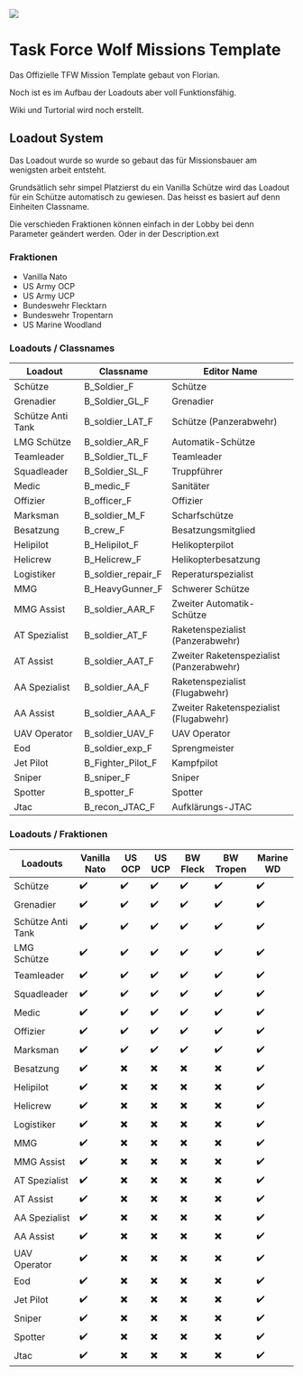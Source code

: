 ![](https://task-force-wolf.de/styles/elegance_ed/theme/images/logo_neu.png)

# Task Force Wolf Missions Template

Das Offizielle TFW Mission Template gebaut von Florian.

Noch ist es im Aufbau der Loadouts aber voll Funktionsfähig.


Wiki und Turtorial wird noch erstellt.


## Loadout System 

Das Loadout wurde so wurde so gebaut das für Missionsbauer am wenigsten arbeit entsteht. 

Grundsätlich sehr simpel Platzierst du ein Vanilla Schütze wird das Loadout für ein Schütze automatisch zu gewiesen.
Das heisst es basiert auf denn Einheiten Classname.

Die verschieden Fraktionen können einfach in der Lobby bei denn Parameter geändert werden. 
Oder in der Description.ext

### Fraktionen
- Vanilla Nato
- US Army OCP
- US Army UCP
- Bundeswehr Flecktarn
- Bundeswehr Tropentarn
- US Marine Woodland

 
### Loadouts / Classnames

Loadout | Classname | Editor Name
------------ | ------------- | -------------
Schütze | B_Soldier_F | Schütze
Grenadier | B_Soldier_GL_F | Grenadier
Schütze Anti Tank | B_soldier_LAT_F | Schütze (Panzerabwehr)
LMG Schütze | B_soldier_AR_F | Automatik-Schütze 
Teamleader | B_Soldier_TL_F | Teamleader
Squadleader | B_Soldier_SL_F | Truppführer
Medic | B_medic_F | Sanitäter
Offizier | B_officer_F | Offizier
Marksman | B_soldier_M_F | Scharfschütze
Besatzung | B_crew_F | Besatzungsmitglied
Helipilot | B_Helipilot_F | Helikopterpilot
Helicrew | B_Helicrew_F | Helikopterbesatzung
Logistiker | B_soldier_repair_F | Reperaturspezialist
MMG | B_HeavyGunner_F | Schwerer Schütze
MMG Assist | B_soldier_AAR_F | Zweiter Automatik-Schütze
AT Spezialist | B_soldier_AT_F | Raketenspezialist (Panzerabwehr)
AT Assist | B_soldier_AAT_F | Zweiter Raketenspezialist (Panzerabwehr)
AA Spezialist | B_soldier_AA_F | Raketenspezialist (Flugabwehr)
AA Assist | B_soldier_AAA_F | Zweiter Raketenspezialist (Flugabwehr)
UAV Operator | B_soldier_UAV_F | UAV Operator
Eod | B_soldier_exp_F | Sprengmeister
Jet Pilot | B_Fighter_Pilot_F | Kampfpilot
Sniper | B_sniper_F | Sniper
Spotter | B_spotter_F | Spotter
Jtac | B_recon_JTAC_F | Aufklärungs-JTAC


### Loadouts / Fraktionen

Loadouts | Vanilla Nato| US OCP | US UCP | BW Fleck | BW Tropen | Marine WD
------------ | ------------- | -------------| -------------| -------------| ------------- | -------------
Schütze |  :heavy_check_mark: |  :heavy_check_mark: |  :heavy_check_mark: |  :heavy_check_mark: |  :heavy_check_mark: |  :heavy_check_mark: 
Grenadier |  :heavy_check_mark: |  :heavy_check_mark: |  :heavy_check_mark: |  :heavy_check_mark: |  :heavy_check_mark: | :heavy_check_mark: |  
Schütze Anti Tank |  :heavy_check_mark: |  :heavy_check_mark: |  :heavy_check_mark: |  :heavy_check_mark: |  :heavy_check_mark: | :heavy_check_mark:
LMG Schütze |  :heavy_check_mark: |  :heavy_check_mark: |  :heavy_check_mark: |  :heavy_check_mark: |  :heavy_check_mark:| :heavy_check_mark:   
Teamleader |  :heavy_check_mark: |  :heavy_check_mark: |  :heavy_check_mark: |  :heavy_check_mark: |  :heavy_check_mark: | :heavy_check_mark: 
Squadleader |  :heavy_check_mark: |  :heavy_check_mark: |  :heavy_check_mark: |  :heavy_check_mark: |  :heavy_check_mark: | :heavy_check_mark: 
Medic |  :heavy_check_mark: |  :heavy_check_mark: |  :heavy_check_mark: |  :heavy_check_mark: |  :heavy_check_mark: | :heavy_check_mark:
Offizier |  :heavy_check_mark: |  :heavy_check_mark: |  :heavy_check_mark: |  :heavy_check_mark: |  :heavy_check_mark: | :heavy_check_mark: 
Marksman |  :heavy_check_mark: |  :heavy_check_mark: |  :heavy_check_mark: |  :heavy_check_mark: |  :heavy_check_mark: | :heavy_check_mark:
Besatzung |  :heavy_check_mark: |  :heavy_multiplication_x:  |   :heavy_multiplication_x: |  :heavy_multiplication_x: |  :heavy_multiplication_x: | :heavy_check_mark:
Helipilot |  :heavy_check_mark: |  :heavy_multiplication_x: |  :heavy_multiplication_x: |  :heavy_multiplication_x: |  :heavy_multiplication_x: | :heavy_check_mark:
Helicrew |  :heavy_check_mark: |  :heavy_multiplication_x: |  :heavy_multiplication_x: |  :heavy_multiplication_x: |  :heavy_multiplication_x: | :heavy_check_mark:
Logistiker |  :heavy_check_mark: |  :heavy_multiplication_x: |  :heavy_multiplication_x: |  :heavy_multiplication_x: |  :heavy_multiplication_x: | :heavy_check_mark:
MMG |  :heavy_check_mark: |  :heavy_multiplication_x:  |   :heavy_multiplication_x: |  :heavy_multiplication_x: |  :heavy_multiplication_x: | :heavy_check_mark:
MMG Assist |  :heavy_check_mark: |  :heavy_multiplication_x: |  :heavy_multiplication_x: |  :heavy_multiplication_x: |  :heavy_multiplication_x: | :heavy_check_mark:
AT Spezialist |  :heavy_check_mark: |  :heavy_multiplication_x: |  :heavy_multiplication_x: |  :heavy_multiplication_x: |  :heavy_multiplication_x: | :heavy_check_mark:
AT Assist |  :heavy_check_mark: |  :heavy_multiplication_x: |  :heavy_multiplication_x: |  :heavy_multiplication_x: |  :heavy_multiplication_x: | :heavy_check_mark:
AA Spezialist |  :heavy_check_mark: |  :heavy_multiplication_x:  |   :heavy_multiplication_x: |  :heavy_multiplication_x: |  :heavy_multiplication_x: | :heavy_check_mark:
AA Assist |  :heavy_check_mark: |  :heavy_multiplication_x: |  :heavy_multiplication_x: |  :heavy_multiplication_x: |  :heavy_multiplication_x: | :heavy_check_mark:
UAV Operator |  :heavy_check_mark: |  :heavy_multiplication_x: |  :heavy_multiplication_x: |  :heavy_multiplication_x: |  :heavy_multiplication_x: | :heavy_check_mark:
Eod |  :heavy_check_mark: |  :heavy_multiplication_x: |  :heavy_multiplication_x: |  :heavy_multiplication_x: |  :heavy_multiplication_x: | :heavy_check_mark:
Jet Pilot |  :heavy_check_mark: |  :heavy_multiplication_x: |  :heavy_multiplication_x: |  :heavy_multiplication_x: |  :heavy_multiplication_x: | :heavy_check_mark:
Sniper|  :heavy_check_mark: |  :heavy_multiplication_x: |  :heavy_multiplication_x: |  :heavy_multiplication_x: |  :heavy_multiplication_x: | :heavy_check_mark:
Spotter |  :heavy_check_mark: |  :heavy_multiplication_x: |  :heavy_multiplication_x: |  :heavy_multiplication_x: |  :heavy_multiplication_x: | :heavy_check_mark:
Jtac  |  :heavy_check_mark: |  :heavy_multiplication_x: |  :heavy_multiplication_x: |  :heavy_multiplication_x: |  :heavy_multiplication_x: | :heavy_check_mark:
